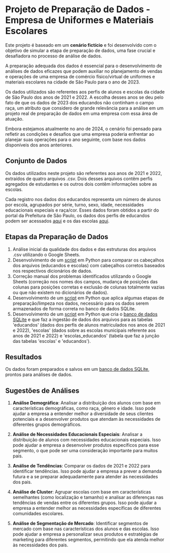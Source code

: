 ﻿

# Projeto de Preparação de Dados - Empresa de Uniformes e Materiais Escolares

Este projeto é baseado em um **cenário fictício** e foi desenvolvido com o objetivo de simular a etapa de preparação de dados, uma fase crucial e desafiadora no processo de análise de dados.

A preparação adequada dos dados é essencial para o desenvolvimento de análises de dados eficazes que podem auxiliar no planejamento de vendas e operações de uma empresa de comércio físico/virtual de uniformes e materiais escolares na cidade de São Paulo para o ano de 2023.

Os dados utilizados são referentes aos perfis de alunos e escolas da cidade de São Paulo dos anos de 2021 e 2022. A escolha desses anos se deu pelo fato de que os dados de 2023 dos educandos não continham o campo raça, um atributo que considero de grande relevância para a análise em um projeto real de preparação de dados em uma empresa com essa área de atuação.

Embora estejamos atualmente no ano de 2024, o cenário foi pensado para refletir as condições e desafios que uma empresa poderia enfrentar ao planejar suas operações para o ano seguinte, com base nos dados disponíveis dos anos anteriores.

## Conjunto de Dados

Os dados utilizados neste projeto são referentes aos anos de 2021 e 2022, extraídos de quatro arquivos .csv. Dois desses arquivos contêm perfis agregados de estudantes e os outros dois contêm informações sobre as escolas.

Cada registro nos dados dos educandos representa um número de alunos por escola, agrupados por série, turno, sexo, idade, necessidades educacionais especiais e raça/cor. Esses dados foram obtidos a partir do portal da Prefeitura de São Paulo, os dados dos perfis de educandos podem ser acessados [aqui](http://dados.prefeitura.sp.gov.br/dataset/perfil-dos-educandos-cor-raca-idade-sexo-necessidades-educacionais-especiais) e os das escolas [aqui](http://dados.prefeitura.sp.gov.br/dataset/cadastro-de-escolas-municipais-conveniadas-e-privadas).

## Etapas da Preparação de Dados

1. Análise inicial da qualidade dos dados e das estruturas dos arquivos .csv utilizando o Google Sheets.
2. Desenvolvimento de um [script](data_preparation/scripts/compare_delimited_file_headers) em Python para comparar os cabeçalhos dos arquivos (educandos e escolas) com cabeçalhos corretos baseados nos respectivos dicionários de dados.
3. Correção manual dos problemas identificados utilizando o Google Sheets (correção nos nomes dos campos, mudança de posições das colunas para posições corretas e exclusão de colunas totalmente vazias ou que não existem no dicionários de dados).
4. Desenvolvimento de um [script](data_preparation/scripts/datasets_to_sqlite) em Python que aplica algumas etapas de preparação/limpeza nos dados, necessário para os dados serem armazenados de forma correta no banco de dados SQLite.
5. Desenvolvimento de um [script](data_preparation/scripts/datasets_to_sqlite) em Python que cria o [banco de dados SQLite](sqlite_db) e que faz a ingestão de dados dos arquivos para as tabelas 'educandos' (dados dos perfis de alunos matriculados nos anos de 2021 e 2022), 'escolas' (dados sobre as escolas municipais referente aos anos de 2021 e 2022) e 'escolas_educandos' (tabela que faz a junção das tabelas 'escolas' e 'educandos').

## Resultados

Os dados foram preparados e salvos em um [banco de dados SQLite](sqlite_db), prontos para análises de dados.

## Sugestões de Análises

1. **Análise Demográfica**: Analisar a distribuição dos alunos com base em características demográficas, como raça, gênero e idade. Isso pode ajudar a empresa a entender melhor a diversidade de seus clientes potenciais e a desenvolver produtos que atendam às necessidades de diferentes grupos demográficos.

2. **Análise de Necessidades Educacionais Especiais**: Analisar a distribuição de alunos com necessidades educacionais especiais. Isso pode ajudar a empresa a desenvolver produtos específicos para esse segmento, o que pode ser uma consideração importante para muitos pais.

3. **Análise de Tendências**: Comparar os dados de 2021 e 2022 para identificar tendências. Isso pode ajudar a empresa a prever a demanda futura e a se preparar adequadamente para atender às necessidades dos pais.

4. **Análise de Cluster**: Agrupar escolas com base em características semelhantes (como localização e tamanho) e analisar as diferenças nas tendências de vendas entre os diferentes grupos. Isso pode ajudar a empresa a entender melhor as necessidades específicas de diferentes comunidades escolares.

5. **Análise de Segmentação de Mercado**: Identificar segmentos de mercado com base nas características dos alunos e das escolas. Isso pode ajudar a empresa a personalizar seus produtos e estratégias de marketing para diferentes segmentos, permitindo que ela atenda melhor às necessidades dos pais.
